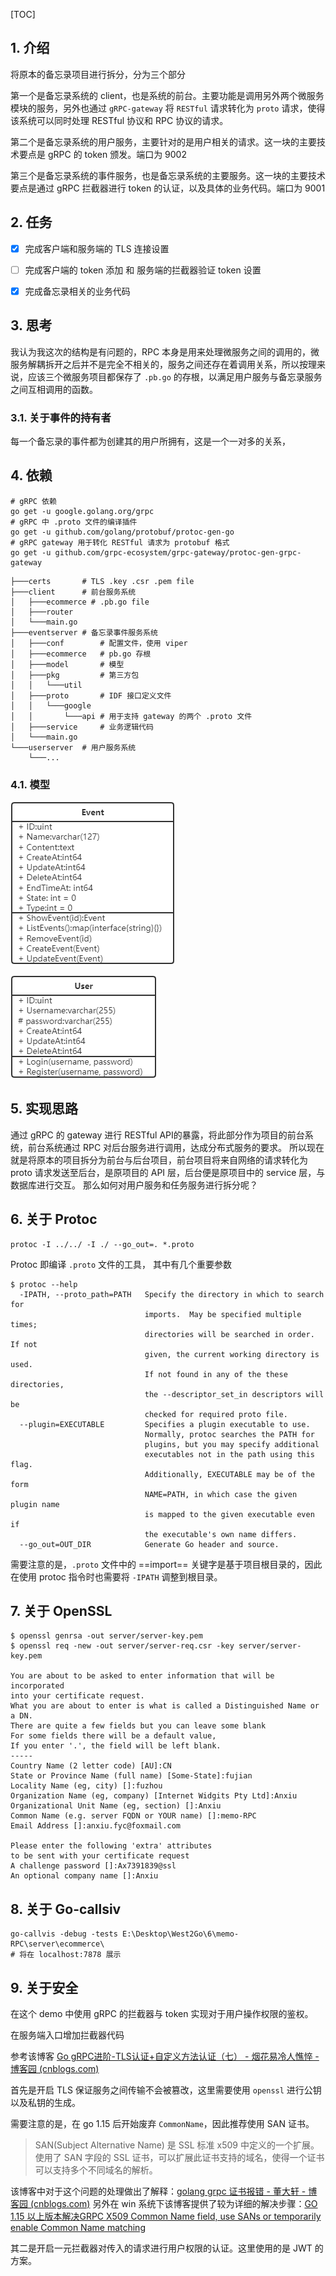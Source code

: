[TOC]

## 1. 介绍

将原本的备忘录项目进行拆分，分为三个部分

第一个是备忘录系统的 client，也是系统的前台。主要功能是调用另外两个微服务模块的服务，另外也通过 `gRPC-gateway` 将 `RESTful` 请求转化为 `proto` 请求，使得该系统可以同时处理 RESTful 协议和 RPC 协议的请求。

第二个是备忘录系统的用户服务，主要针对的是用户相关的请求。这一块的主要技术要点是 gRPC 的 token 颁发。端口为 9002

第三个是备忘录系统的事件服务，也是备忘录系统的主要服务。这一块的主要技术要点是通过 gRPC 拦截器进行 token 的认证，以及具体的业务代码。端口为 9001


## 2. 任务

- [x] 完成客户端和服务端的 TLS 连接设置
- [ ] 完成客户端的 token 添加 和 服务端的拦截器验证 token 设置
- [x] 完成备忘录相关的业务代码


## 3. 思考

我认为我这次的结构是有问题的，RPC 本身是用来处理微服务之间的调用的，微服务解耦拆开之后并不是完全不相关的，服务之间还存在着调用关系，所以按理来说，应该三个微服务项目都保存了 `.pb.go` 的存根，以满足用户服务与备忘录服务之间互相调用的函数。

### 3.1. 关于事件的持有者

每一个备忘录的事件都为创建其的用户所拥有，这是一个一对多的关系，


## 4. 依赖

```shell
# gRPC 依赖
go get -u google.golang.org/grpc
# gRPC 中 .proto 文件的编译插件
go get -u github.com/golang/protobuf/protoc-gen-go
# gRPC gateway 用于转化 RESTful 请求为 protobuf 格式
go get -u github.com/grpc-ecosystem/grpc-gateway/protoc-gen-grpc-gateway
```

```shell
├───certs       # TLS .key .csr .pem file 
├───client      # 前台服务系统
│   ├───ecommerce # .pb.go file
│   ├───router 
│   └───main.go
├───eventserver # 备忘录事件服务系统
│   ├───conf        # 配置文件，使用 viper
│   ├───ecommerce   # pb.go 存根
│   ├───model       # 模型
│   ├───pkg         # 第三方包
│   │   └───util
│   ├───proto       # IDF 接口定义文件
│   │   └───google
│   │       └───api # 用于支持 gateway 的两个 .proto 文件
│   ├───service     # 业务逻辑代码
│   └───main.go
└───userserver  # 用户服务系统
    └───...

```









### 4.1. 模型

![image-20220529231530039](https://raw.githubusercontent.com/Anxiu0101/PicgoImg/master/202205292315060.png)

![image-20220529231530039](https://raw.githubusercontent.com/Anxiu0101/PicgoImg/master/202205310720330.png)



## 5. 实现思路

通过 gRPC 的 gateway 进行 RESTful API的暴露，将此部分作为项目的前台系统，前台系统通过 RPC 对后台服务进行调用，达成分布式服务的要求。
所以现在就是将原本的项目拆分为前台与后台项目，前台项目将来自网络的请求转化为 proto 请求发送至后台，是原项目的 API 层，后台便是原项目中的 service 层，与数据库进行交互。
那么如何对用户服务和任务服务进行拆分呢？

## 6. 关于 Protoc

```shell
protoc -I ../../ -I ./ --go_out=. *.proto
```

Protoc 即编译 `.proto` 文件的工具， 其中有几个重要参数

```shell
$ protoc --help
  -IPATH, --proto_path=PATH   Specify the directory in which to search for
                              imports.  May be specified multiple times;
                              directories will be searched in order.  If not
                              given, the current working directory is used.
                              If not found in any of the these directories,
                              the --descriptor_set_in descriptors will be
                              checked for required proto file.
  --plugin=EXECUTABLE         Specifies a plugin executable to use.
                              Normally, protoc searches the PATH for
                              plugins, but you may specify additional
                              executables not in the path using this flag.
                              Additionally, EXECUTABLE may be of the form
                              NAME=PATH, in which case the given plugin name
                              is mapped to the given executable even if
                              the executable's own name differs.
  --go_out=OUT_DIR            Generate Go header and source.

```

需要注意的是，`.proto` 文件中的 ==import== 关键字是基于项目根目录的，因此在使用 protoc 指令时也需要将 `-IPATH` 调整到根目录。

## 7. 关于 OpenSSL

```shell
$ openssl genrsa -out server/server-key.pem
$ openssl req -new -out server/server-req.csr -key server/server-key.pem

You are about to be asked to enter information that will be incorporated
into your certificate request.
What you are about to enter is what is called a Distinguished Name or a DN.
There are quite a few fields but you can leave some blank
For some fields there will be a default value,
If you enter '.', the field will be left blank.
-----
Country Name (2 letter code) [AU]:CN
State or Province Name (full name) [Some-State]:fujian
Locality Name (eg, city) []:fuzhou
Organization Name (eg, company) [Internet Widgits Pty Ltd]:Anxiu
Organizational Unit Name (eg, section) []:Anxiu
Common Name (e.g. server FQDN or YOUR name) []:memo-RPC
Email Address []:anxiu.fyc@foxmail.com

Please enter the following 'extra' attributes
to be sent with your certificate request
A challenge password []:Ax7391839@ssl
An optional company name []:Anxiu
```



## 8. 关于 Go-callsiv

```shell
go-callvis -debug -tests E:\Desktop\West2Go\6\memo-RPC\server\ecommerce\
# 将在 localhost:7878 展示
```


## 9. 关于安全

在这个 demo 中使用 gRPC 的拦截器与 token 实现对于用户操作权限的鉴权。

在服务端入口增加拦截器代码

参考该博客 [Go gRPC进阶-TLS认证+自定义方法认证（七） - 烟花易冷人憔悴 - 博客园 (cnblogs.com)](https://www.cnblogs.com/FireworksEasyCool/p/12710325.html)

首先是开启 TLS 保证服务之间传输不会被篡改，这里需要使用 `openssl` 进行公钥以及私钥的生成。

需要注意的是，在 go 1.15 后开始废弃 `CommonName`，因此推荐使用 SAN 证书。 

> SAN(Subject Alternative Name) 是 SSL 标准 x509 中定义的一个扩展。使用了 SAN 字段的 SSL 证书，可以扩展此证书支持的域名，使得一个证书可以支持多个不同域名的解析。

该博客中对于这个问题的处理做出了解释：[golang grpc 证书报错 - 董大轩 - 博客园 (cnblogs.com)](https://www.cnblogs.com/-xuan/p/15736133.html) 
另外在 win 系统下该博客提供了较为详细的解决步骤：[GO 1.15 以上版本解决GRPC X509 Common Name field, use SANs or temporarily enable Common Name matching](https://blog.csdn.net/cuichenghd/article/details/109230584)

其二是开启一元拦截器对传入的请求进行用户权限的认证。这里使用的是 JWT 的方案。

